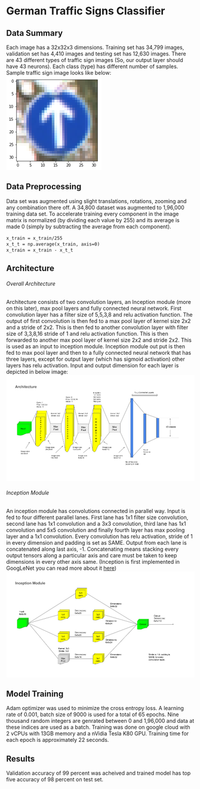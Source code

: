 # German Traffic Signs Classifier

## Data Summary
Each image has a 32x32x3 dimensions. Training set has 34,799 images, validation set has 4,410 images and testing set has 12,630 images. There are 43 different types of traffic sign images (So, our output layer should have 43 neurons). Each class (type) has different number of samples. Sample traffic sign image looks like below:
![Image of Sample](https://github.com/suji0131/German_Traffic_Signs_Classifier/blob/master/extras/sample.png)

## Data Preprocessing
Data set was augmented using slight translations, rotations, zooming and any combination there off. A 34,800 dataset was augmented to 1,96,000 training data set. To accelerate training every component in the image matrix is normalized (by dividing each value by 255) and its average is made 0 (simply by subtracting the average from each component). 
```
x_train = x_train/255
x_t_t = np.average(x_train, axis=0)
x_train = x_train - x_t_t
```

## Architecture
###### Overall Architecture
Architecture consists of two convolution layers, an Inception module (more on this later), max pool layers and fully connected neural network. First convolution layer has a filter size of 5,5,3,8 and relu activation function. The output of first convolution is then fed to a max pool layer of kernel size 2x2 and a stride of 2x2. This is then fed to another convolution layer with filter size of 3,3,8,16 stride of 1 and relu activation function. This is then forwarded to another max pool layer of kernel size 2x2 and stride 2x2. This is used as an input to inception module. Inception module out put is then fed to max pool layer and then to a fully connected neural network that has three layers, except for output layer (which has sigmoid activation) other layers has relu activation. Input and output dimension for each layer is depicted in below image: 
![Image of Architecture](https://github.com/suji0131/German_Traffic_Signs_Classifier/blob/master/extras/Architecture.png)

###### Inception Module
An inception module has convolutions connected in parallel way. Input is fed to four different parallel lanes. First lane has 1x1 filter size convolution, second lane has 1x1 convolution and a 3x3 convolution, third lane has 1x1 convolution and 5x5 convolution and finally fourth layer has max pooling layer and a 1x1 convolution. Every convolution has relu activation, stride of 1 in every dimension and padding is set as SAME. Output from each lane is concatenated along last axis, -1. Concatenating means stacking every output tensors along a particular axis and care must be taken to keep dimensions in every other axis same.
(Inception is first implemented in GoogLeNet you can read more about it [here](http://www.cv-foundation.org/openaccess/content_cvpr_2015/papers/Szegedy_Going_Deeper_With_2015_CVPR_paper.pdf))
![Image of Inception](https://github.com/suji0131/German_Traffic_Signs_Classifier/blob/master/extras/Inception.png)

## Model Training
Adam optimizer was used to minimize the cross entropy loss. A learning rate of 0.001, batch size of 9000 is used for a total of 65 epochs. Nine thousand random integers are genrated between 0 and 1,96,000 and data at these indices are used as a batch. Training was done on google cloud with 2 vCPUs with 13GB memory and a nVidia Tesla K80 GPU. Training time for each epoch is approximately 22 seconds. 

## Results
Validation accuracy of 99 percent was acheived and trained model has top five accuracy of 98 percent on test set.  
